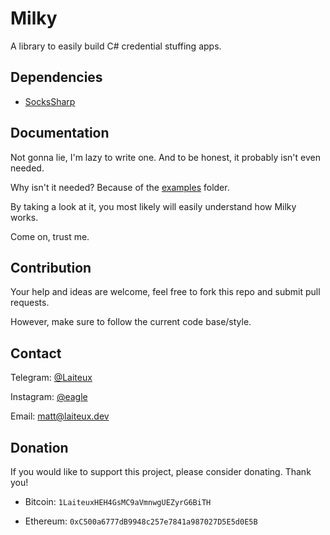 # Milky

A library to easily build C# credential stuffing apps.

## Dependencies

- [SocksSharp](https://github.com/Laiteux/SocksSharp)

## Documentation

Not gonna lie, I'm lazy to write one. And to be honest, it probably isn't even needed.

Why isn't it needed? Because of the [examples](https://github.com/Laiteux/Milky/blob/v3/examples) folder.

By taking a look at it, you most likely will easily understand how Milky works.

Come on, trust me.

## Contribution

Your help and ideas are welcome, feel free to fork this repo and submit pull requests.

However, make sure to follow the current code base/style.

## Contact

Telegram: [@Laiteux](https://t.me/Laiteux)

Instagram: [@eagle](https://instagr.am/eagle)

Email: matt@laiteux.dev

## Donation

If you would like to support this project, please consider donating. Thank you!

- Bitcoin: `1LaiteuxHEH4GsMC9aVmnwgUEZyrG6BiTH`

- Ethereum: `0xC500a6777dB9948c257e7841a987027D5E5d0E5B`